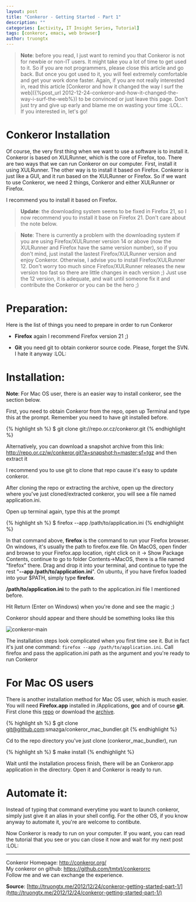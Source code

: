 ```yaml
---
layout: post
title: "Conkeror - Getting Started - Part 1"
description: ""
categories: [activity, IT Insight Series, Tutorial]
tags: [conkeror, emacs, web browser]
author: truongtx
---
```


> **Note**: before you read, I just want to remind you that Conkeror is not for
> newbie or non-IT users. It might take you a lot of time to get used to it. So if
> you are not programmers, please close this article and go back. But once you got
> used to it, you will feel extremely comfortable and get your work done faster.
> Again, if you are not really interested in, read this article
> [Conkeror and how it changed the way I surf the web]({%post_url 2012-12-24-conkeror-and-how-it-changed-the-way-i-surf-the-web%})
> to be convinced or just leave this page. Don't just try and give up early and
> blame me on wasting your time :LOL:.  
> If you interested in, let's go!

# Conkeror Installation

Of course, the very first thing when we want to use a software is to install it.
Conkeror is based on XULRunner, which is the core of Firefox, too. There are two
ways that we can run Conkeror on our computer. First, install it using
XULRunner. The other way is to install it based on Firefox. Conkeror is just
like a GUI, and it run based on the XULRunner or Firefox. So if we want to use
Conkeror, we need 2 things, Conkeror and either XULRunner or Firefox.

I recommend you to install it based on Firefox.

> **Update**: the downloading system seems to be fixed in Firefox 21, so I now
> recommend you to install it base on Firefox 21. Don't care about the note
> below.

> **Note**: There is currently a problem with the downloading system if you are
> using Firefox/XULRunner version 14 or above (now the XULRunner and Firefox
> have the same version number), so if you don't mind, just install the lastest
> Firefox/XULRunner version and enjoy Conkeror. Otherwise, I advise you to
> install Firefox/XULRunner 12. Don't worry too much since Firefox/XULRunner
> releases the new version too fast so there are little changes in each version
> ;) Just use the 12 version, it is adequate, and wait until someone fix it and
> contribute the Conkeror or you can be the hero ;)

# Preparation:

Here is the list of things you need to prepare in order to run Conkeror

- **Firefox** again I recommend Firefox version 21 ;)

- **Git** you need git to obtain conkeror source code. Please, forget the SVN. I hate it anyway :LOL:

# Installation:

**Note**: For Mac OS user, there is an easier way to install conkeror, see the
  section below.

First, you need to obtain Conkeror from the repo, open up Terminal and type this at the prompt. Remember you need to have git installed before.

{% highlight sh %}
$ git clone git://repo.or.cz/conkeror.git
{% endhighlight %}

Alternatively, you can download a snapshot archive from this link: <http://repo.or.cz/w/conkeror.git?a=snapshot;h=master;sf=tgz> and then extract it

I recommend you to use git to clone that repo cause it's easy to update conkeror.

After cloning the repo or extracting the archive, open up the directory where you've just cloned/extracted conkeror, you will see a file named application.ini.

Open up terminal again, type this at the prompt

{% highlight sh %}
$ firefox --app /path/to/application.ini
{% endhighlight %}

In that command above, **firefox** is the command to run your Firefox browser. On windows, it's usually the path to firefox.exe file. On MacOS, open finder and browse to your Firefox.app location, right click on it -> Show Package Contents, continue to go to folder Contents->MacOS, there is a file named "firefox" there. Drag and drop it into your terminal, and continue to type the rest "**--app /path/to/application.ini**". On ubuntu, if you have firefox loaded into your $PATH, simply type **firefox**.

**/path/to/application.ini** to the path to the application.ini file I mentioned before.

Hit Return (Enter on Windows) when you're done and see the magic ;)

Conkeror should appear and there should be something looks like this

![conkeror-main](https://googledrive.com/host/0B7i8MgDgsMX3aVNQMUtDbUgzYTQ/uploads/2013/01/conkeror-main.png)

The installation steps look complicated when you first time see it. But in fact
it's just one command: `firefox --app /path/to/application.ini`. Call firefox and
pass the application.ini path as the argument and you're ready to run Conkeror

# For Mac OS users

There is another installation method for Mac OS user, which is much easier.
You will need **Firefox.app** installed in /Applications, **gcc** and of
course **git**. First clone this
[repo](https://github.com/smazga/conkeror_mac_bundler) or download the
[archive](https://github.com/smazga/conkeror_mac_bundler/archive/master.zip).

{% highlight sh %}
$ git clone git@github.com:smazga/conkeror_mac_bundler.git
{% endhighlight %}

Cd to the repo directory you've just clone <span>(conkeror_mac_bundler)</span>,
run

{% highlight sh %}
$ make install
{% endhighlight %}

Wait until the installation process finish, there will be an Conkeror.app
application in the directory. Open it and Conkeror is ready to run.

# Automate it:

Instead of typing that command everytime you want to launch conkeror, simply
just give it an alias in your shell config. For the other OS, if you know anyway to automate it, you're are
welcome to contibute.

Now Conkeror is ready to run on your computer. If you want, you can read the
tutorial that you see or you can close it now and wait for my next post :LOL:

-----

Conkeror Homepage: <http://conkeror.org/>  
My conkeror on github: <https://github.com/tmtxt/conkerorrc>  
Follow me and we can exchange the experience.

**Source**:
[http://truongtx.me/2012/12/24/conkeror-getting-started-part-1/](http://truongtx.me/2012/12/24/conkeror-getting-started-part-1/)

